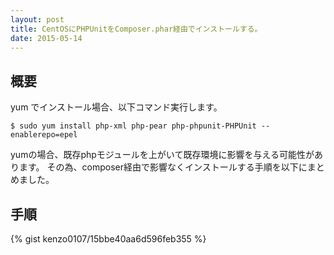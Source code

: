 ```yaml
---
layout: post
title: CentOSにPHPUnitをComposer.phar経由でインストールする。
date: 2015-05-14
---
```


## 概要

yum でインストール場合、以下コマンド実行します。

```console
$ sudo yum install php-xml php-pear php-phpunit-PHPUnit --enablerepo=epel
```


yumの場合、既存phpモジュールを上がいて既存環境に影響を与える可能性があります。
その為、composer経由で影響なくインストールする手順を以下にまとめました。


## 手順

{% gist kenzo0107/15bbe40aa6d596feb355 %}
